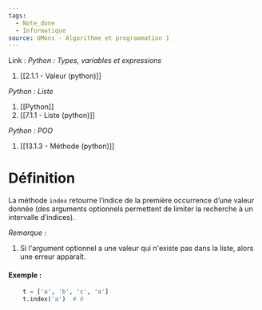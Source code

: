 ```yaml
---
tags:
  - Note_done
  - Informatique
source: UMons - Algorithme et programmation 1
---
```


Link : 
_Python : Types, variables et expressions_
1. [[2.1.1 - Valeur (python)]]

_Python : Liste_
1. [[Python]]
2. [[7.1.1 - Liste (python)]]

_Python : POO_
1. [[13.1.3 - Méthode (python)]]

# Définition
La méthode `index` retourne l’indice de la première occurrence d’une valeur donnée (des arguments optionnels permettent de limiter la recherche à un intervalle d’indices).

_Remarque_ :
1. Si l'argument optionnel a une valeur qui n'existe pas dans la liste, alors une erreur apparaît.

#### Exemple :
```PYTHON
	t = ['a', 'b', 'c', 'a'] 
	t.index('a')  # 0
```